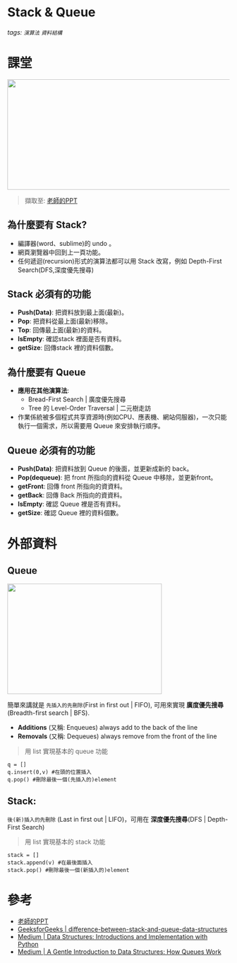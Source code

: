 # Stack & Queue
###### tags: `演算法` `資料結構`

# 課堂
<img src="https://i.imgur.com/ArHZkOR.png" width="600" height="250">

> 擷取至: [老師的PPT](https://docs.google.com/presentation/d/e/2PACX-1vQ1hb79im0vqpApCttGnXAFRT8SqH9HQP0b_oyVRCV8SVyiHLkHJjidYGAfxkvq468QMumFIDdTeiB-/pub?start=false&loop=false&delayms=3000&slide=id.g5ff860a9a8_0_5)
## 為什麼要有 Stack?
* 編譯器(word、sublime)的 undo 。
* 網頁瀏覽器中回到上一頁功能。
* 任何遞迴(recursion)形式的演算法都可以用 Stack 改寫，例如 Depth-First Search(DFS,深度優先搜尋)

## Stack 必須有的功能
* **Push(Data)**: 把資料放到最上面(最新)。
* **Pop**: 把資料從最上面(最新)移除。
* **Top**: 回傳最上面(最新)的資料。
* **IsEmpty**: 確認stack 裡面是否有資料。
* **getSize**: 回傳stack 裡的資料個數。

## 為什麼要有 Queue
* **應用在其他演算法**: 
    * Bread-First Search | 廣度優先搜尋
    * Tree 的 Level-Order Traversal | 二元樹走訪
* 作業係統被多個程式共享資源時(例如CPU、應表機、網站伺服器)，一次只能執行一個需求，所以需要用 Queue 來安排執行順序。

## Queue 必須有的功能
* **Push(Data)**: 把資料放到 Queue 的後面，並更新成新的 back。
* **Pop(dequeue)**: 把 front 所指向的資料從 Queue 中移除，並更新front。
* **getFront**: 回傳 front 所指向的資資料。
* **getBack**: 回傳 Back 所指向的資資料。
* **IsEmpty**: 確認 Queue 裡是否有資料。
* **getSize**: 確認 Queue 裡的資料個數。

# 外部資料

## Queue 
<img src="https://i.imgur.com/RYR0bLH.png" width="350" height="250">

簡單來講就是 `先插入的先刪除`(First in first out | FIFO), 可用來實現 **廣度優先搜尋**(Breadth-first search | BFS).
- **Additions** (又稱: Enqueues) always add to the back of the line
- **Removals** (又稱: Dequeues) always remove from the front of the line
> 用 list 實現基本的 queue 功能

```python=
q = []
q.insert(0,v) #在頭的位置插入 
q.pop() #刪除最後一個(先插入的)element
```
## Stack: 
`後(新)插入的先刪除` (Last in first out | LIFO)，可用在 **深度優先搜尋**(DFS | Depth-First Search)
> 用 list 實現基本的 stack 功能
```python=
stack = []
stack.append(v) #在最後面插入
stack.pop() #刪除最後一個(新插入的)element
```
# 參考
* [老師的PPT](https://docs.google.com/presentation/d/e/2PACX-1vQ1hb79im0vqpApCttGnXAFRT8SqH9HQP0b_oyVRCV8SVyiHLkHJjidYGAfxkvq468QMumFIDdTeiB-/pub?start=false&loop=false&delayms=3000&slide=id.g5ff860a9a8_0_5)
* [GeeksforGeeks | difference-between-stack-and-queue-data-structures](https://www.geeksforgeeks.org/difference-between-stack-and-queue-data-structures/)
* [Medium | Data Structures: Introductions and Implementation with Python](https://medium.com/algorithms-and-leetcode/data-structures-introductions-and-implementation-with-python-1c9088f19420)
* [Medium | A Gentle Introduction to Data Structures: How Queues Work](https://medium.com/free-code-camp/a-gentle-introduction-to-data-structures-how-queues-work-f8b871938e64)

